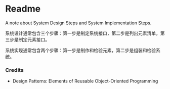 # Readme
A note about System Design Steps and System Implementation Steps.

系统设计通常包含三个步骤：第一步是制定系统接口，第二步是列出元素清单，第三步是制定元素接口。

系统实现通常包含两个步骤：第一步是制作和检验元素，第二步是组装和检验系统。

### Credits
- Design Patterns: Elements of Reusable Object-Oriented Programming
